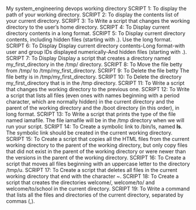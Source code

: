 My system_engineering devops working directory
SCRIPT 1: To display the path of your working directory.
SCRIPT 2: To display the contents list of your current directory.
SCRIPT 3: To Write a script that changes the working directory to the user’s home directory.
SCRIPT 4: To Display current directory contents in a long format.
SCRIPT 5: To Display current directory contents, including hidden files (starting with .). Use the long format.
SCRIPT 6: To Display Display current directory contents-Long format-with user and group IDs displayed numerically-And hidden files (starting with .).
SCRIPT 7: To Display Display a script that creates a directory named my_first_directory in the /tmp/ directory.
SCRIPT 8: To Move the file betty from /tmp/ to /tmp/my_first_directory.
SCRIPT 9: To Delete the file betty The file betty is in /tmp/my_first_directory.
SCRIPT 10: To Delete the directory my_first_directory that is in the /tmp directory.
SCRIPT 11: To Write a script that changes the working directory to the previous one. 
SCRIPT 12: To Write a script that lists all files (even ones with names beginning with a period character, which are normally hidden) in the current directory and the parent of the working directory and the /boot directory (in this order), in long format.
SCRIPT 13: To Write a script that prints the type of the file named iamafile. The file iamafile will be in the /tmp directory when we will run your script. 
SCRIPT 14: To Create a symbolic link to /bin/ls, named __ls__. The symbolic link should be created in the current working directory.   
SCRIPT 15: To Create a script that copies all the HTML files from the current working directory to the parent of the working directory, but only copy files that did not exist in the parent of the working directory or were newer than the versions in the parent of the working directory.
SCRIPT 16: To Create a script that moves all files beginning with an uppercase letter to the directory /tmp/u.
SCRIPT 17: To Create a script that deletes all files in the current working directory that end with the character ~.
SCRIPT 18: To Create a script that creates the directories welcome/, welcome/to/ and welcome/to/school in the current directory.
SCRIPT 19: To Write a command that lists all the files and directories of the current directory, separated by commas (,).
